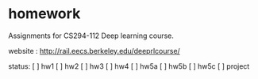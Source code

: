 # homework
Assignments for CS294-112 Deep learning course.

website : http://rail.eecs.berkeley.edu/deeprlcourse/

status:
[ ] hw1
[ ] hw2
[ ] hw3
[ ] hw4
[ ] hw5a
[ ] hw5b
[ ] hw5c
[ ] project
